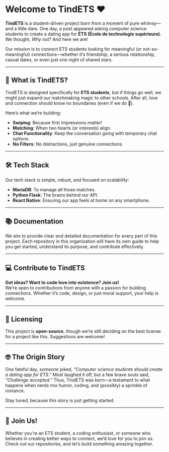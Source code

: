 # Welcome to TindETS ❤️

**TindETS** is a student-driven project born from a moment of pure whimsy—and a little dare. One day, a post appeared asking computer science students to create a dating app for **ÉTS (École de technologie supérieure)**. We thought, *Why not?* And here we are!

Our mission is to connect ETS students looking for meaningful (or not-so-meaningful) connections—whether it’s friendship, a serious relationship, casual dates, or even just one night of shared stars. 

---

## 🚀 What is TindETS?

TindETS is designed specifically for **ETS students**, but if things go well, we might just expand our matchmaking magic to other schools. After all, love and connection should know no boundaries (even if we do 👀).

Here’s what we’re building:
- **Swiping**: Because first impressions matter!
- **Matching**: When two hearts (or interests) align.
- **Chat Functionality**: Keep the conversation going with temporary chat options.
- **No Filters**: No distractions, just genuine connections.

---

## 🛠️ Tech Stack

Our tech stack is simple, robust, and focused on scalability:
- **MariaDB**: To manage all those matches.
- **Python Flask**: The brains behind our API.
- **React Native**: Ensuring our app feels at home on any smartphone.

---

## 📚 Documentation

We aim to provide clear and detailed documentation for every part of this project. Each repository in this organization will have its own guide to help you get started, understand its purpose, and contribute effectively.

---

## 💻 Contribute to TindETS

**Got ideas? Want to code love into existence? Join us!**  
We’re open to contributions from anyone with a passion for building connections. Whether it’s code, design, or just moral support, your help is welcome.

---

## 📜 Licensing

This project is **open-source**, though we’re still deciding on the best license for a project like this. Suggestions are welcome!

---

## 🤓 The Origin Story

One fateful day, someone joked, *“Computer science students should create a dating app for ETS.”* Most laughed it off, but a few brave souls said, *“Challenge accepted.”* Thus, TindETS was born—a testament to what happens when nerds mix humor, coding, and (possibly) a sprinkle of romance. 

Stay tuned, because this story is just getting started.

---

## 🌟 Join Us!

Whether you're an ETS student, a coding enthusiast, or someone who believes in creating better ways to connect, we’d love for you to join us. Check out our repositories, and let’s build something amazing together.
